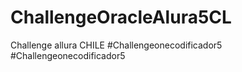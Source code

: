 # ChallengeOracleAlura5CL
Challenge allura CHILE #Challengeonecodificador5
#Challengeonecodificador5
